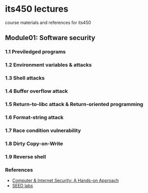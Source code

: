 # its450 lectures
course materials and references for its450

## Module01: Software security
### 1.1 Previledged programs 

### 1.2 Environment variables & attacks 

### 1.3 Shell attacks

### 1.4 Buffer overflow attack 

### 1.5 Return-to-libc attack & Return-oriented programming

### 1.6 Format-string attack 

### 1.7 Race condition vulnerability 

### 1.8 Dirty Copy-on-Write

### 1.9 Reverse shell

### References
* [Computer & Internet Security: A Hands-on Approach](https://www.handsonsecurity.net)
* [SEED labs](https://seedsecuritylabs.org/)